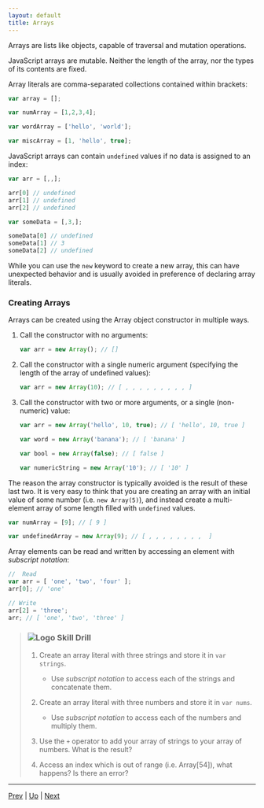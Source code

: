 ```yaml
---
layout: default
title: Arrays
---
```

Arrays are lists like objects, capable of traversal and mutation operations.

JavaScript arrays are mutable. Neither the length of the array, nor the types of its contents are fixed.

Array literals are comma-separated collections contained within brackets:  

```javascript
var array = [];

var numArray = [1,2,3,4];

var wordArray = ['hello', 'world'];

var miscArray = [1, 'hello', true];
```

JavaScript arrays can contain `undefined` values if no data is assigned to an index:

```javascript
var arr = [,,];

arr[0] // undefined
arr[1] // undefined
arr[2] // undefined

var someData = [,3,];

someData[0] // undefined
someData[1] // 3
someData[2] // undefined
```

While you can use the `new` keyword to create a new array, this can have unexpected behavior and is usually avoided in preference of declaring array literals.  

### Creating Arrays
Arrays can be created using the Array object constructor in multiple ways.

1. Call the constructor with no arguments:  

    ```javascript
    var arr = new Array(); // []
    ```

1. Call the constructor with a single numeric argument (specifying the length of the array of undefined values):  

    ```javascript
    var arr = new Array(10); // [ , , , , , , , , , ]
    ```

1. Call the constructor with two or more arguments, or a single (non-numeric) value:  

    ```javascript
    var arr = new Array('hello', 10, true); // [ 'hello', 10, true ]

    var word = new Array('banana'); // [ 'banana' ]

    var bool = new Array(false); // [ false ]

    var numericString = new Array('10'); // [ '10' ]
    ```

The reason the array constructor is typically avoided is the result of these last two. It is very easy to think that you are creating an array with an initial value of some number (i.e. `new Array(5)`), and instead create a multi-element array of some length filled with `undefined` values.

```javascript
var numArray = [9]; // [ 9 ]

var undefinedArray = new Array(9); // [ , , , , , , , ,  ]
```

Array elements can be read and written by accessing an element with *subscript notation*:

```javascript
//  Read
var arr = [ 'one', 'two', 'four' ];
arr[0]; // 'one'

// Write
arr[2] = 'three';
arr; // [ 'one', 'two', 'three' ]
```

> ### ![Logo](http://skilldistillery.com/downloads/sd_logo.jpg) Skill Drill
> 1. Create an array literal with three strings and store it in `var strings`.
>    * Use *subscript notation* to access each of the strings and concatenate them.
>
> 1. Create an array literal with three numbers and store it in `var nums`.
>    
>    * Use *subscript notation* to access each of the numbers and multiply them.
>
> 1. Use the `+` operator to add your array of strings to your array of numbers. What is the result?
>
> 1. Access an index which is out of range (i.e. Array[54]), what happens? Is there an error?

<hr>

[Prev](nullAndUndefined.md) | [Up](README.md) | [Next](hoisting.md)

